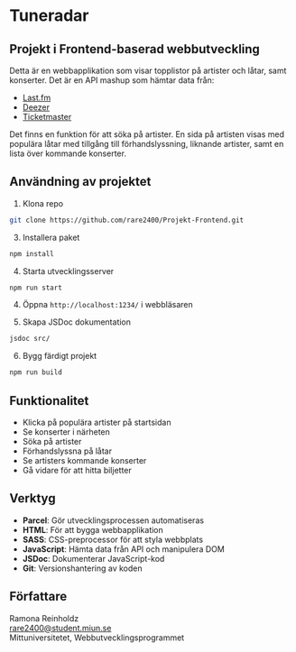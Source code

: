 # Tuneradar
## Projekt i Frontend-baserad webbutveckling

Detta är en webbapplikation som visar topplistor på artister och låtar, samt konserter. Det är en API mashup som hämtar data från: 
* [Last.fm](https://www.last.fm/api/intro)
* [Deezer](https://developers.deezer.com/api)
* [Ticketmaster](https://developer.ticketmaster.com/products-and-docs/apis/getting-started/)
  
Det finns en funktion för att söka på artister. En sida på artisten visas med populära låtar med tillgång till förhandslyssning, 
liknande artister, samt en lista över kommande konserter.

## Användning av projektet
1. Klona repo
```bash
git clone https://github.com/rare2400/Projekt-Frontend.git
```

3. Installera paket
```bash
npm install
```

4. Starta utvecklingsserver
```bash
npm run start
```
4. Öppna `http://localhost:1234/` i webbläsaren

5. Skapa JSDoc dokumentation
```bash
jsdoc src/
```

6. Bygg färdigt projekt
```bash
npm run build
```
## Funktionalitet
- Klicka på populära artister på startsidan
- Se konserter i närheten
- Söka på artister
- Förhandslyssna på låtar
- Se artisters kommande konserter
- Gå vidare för att hitta biljetter


## Verktyg
- **Parcel**: Gör utvecklingsprocessen automatiseras
- **HTML**: För att bygga webbapplikation
- **SASS**: CSS-preprocessor för att styla webbplats
- **JavaScript**: Hämta data från API och manipulera DOM
- **JSDoc**: Dokumenterar JavaScript-kod
- **Git**: Versionshantering av koden

## Författare
Ramona Reinholdz    
[rare2400@student.miun.se](rare2400@student.miun.se)     
Mittuniversitetet, Webbutvecklingsprogrammet
